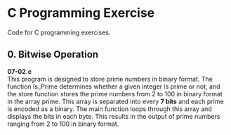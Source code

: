 # C Programming Exercise
Code for C programming exercises.

## 0. Bitwise Operation
**07-02.c**  
This program is designed to store prime numbers in binary format. The function Is_Prime determines whether a given integer is prime or not, and the store function stores the prime numbers from 2 to 100 in binary format in the array prime. This array is separated into every **7 bits** and each prime is encoded as a binary. The main function loops through this array and displays the bits in each byte. This results in the output of prime numbers ranging from 2 to 100 in binary format.
